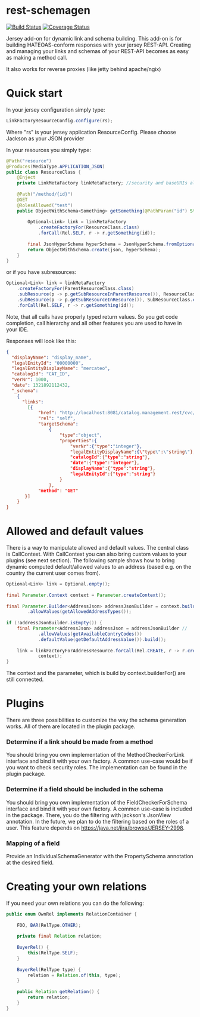 # rest-schemagen
[![Build Status](https://travis-ci.org/Mercateo/rest-schemagen.svg?branch=travis_ci)](https://travis-ci.org/Mercateo/rest-schemagen)
[![Coverage Status](https://coveralls.io/repos/Mercateo/rest-schemagen/badge.svg?branch=master&service=github)](https://coveralls.io/github/Mercateo/rest-schemagen?branch=master)


Jersey add-on for dynamic link and schema building.
This add-on is for building HATEOAS-conform responses with your jersey REST-API. Creating and managing your links and schemas of your REST-API becomes as easy as making a method call.

It also works for reverse proxies (like jetty behind apache/ngix)


# Quick start
In your jersey configuration simply type:
```java
LinkFactoryResourceConfig.configure(rs); 
```
Where "rs" is your jersey application ResourceConfig. Please choose Jackson as your JSON provider

In your resources you simply type:
```java
@Path("resource")
@Produces(MediaType.APPLICATION_JSON)
public class ResourceClass {
    @Inject
    private LinkMetaFactory linkMetaFactory; //security and baseURIs already injected
 
    @Path("/method/{id}")
    @GET
    @RolesAllowed("test")
    public ObjectWithSchema<Something> getSomething(@PathParam("id") String id) {
 
        Optional<Link> link = linkMetaFactory
            .createFactoryFor(ResourceClass.class)
            .forCall(Rel.SELF, r -> r.getSomething(id));
 
        final JsonHyperSchema hyperSchema = JsonHyperSchema.fromOptional(result);
        return ObjectWithSchema.create(json, hyperSchema);
    }
}
```
or if you have subresources:
```java
Optional<Link> link = linkMetaFactory
    .createFactoryFor(ParentResourceClass.class)
    .subResource(p -> p.getSubResourceInParentResource()), ResourceClass.class)
    .subResource(p -> p.getSubResourceInResource()), SubResourceClass.class)
    .forCall(Rel.SELF, r -> r.getSomething(id));
```
Note, that all calls have properly typed return values. So you get code completion, call hierarchy and all other features you are used to have in your IDE.

Responses will look like this:
```json
{
  "displayName": "display_name",
  "legalEnityId": "00000000",
  "legalEntityDisplayName": "mercateo",
  "catalogId": "CAT_ID",
  "verNr": 1000,
  "date": 1321892112432,
  "_schema":
    {
      "links":
        [{
            "href": "http://localhost:8081/catalog.management.rest/cvc/1",
            "rel": "self",
            "targetSchema":
                {
                    "type":"object",
                    "properties":{
                        "verNr":{"type":"integer"},
                        "legalEntityDisplayName":{\"type\":\"string\"},
                        "catalogId":{"type":"string"},
                        "date":{"type":"integer"},
                        "displayName":{"type":"string"},
                        "legalEnityId":{"type":"string"}
                    }
                },
            "method": "GET"
       }]
    }
}
```
# Allowed and default values
There is a way to manipulate allowed and default values. The central class is CallContext. With CallContext you can also bring custom values to your plugins (see next section). The following sample shows how to bring dynamic computed default/allowed values to an address (based e.g. on the country the current user comes from).

```java
Optional<Link> link = Optional.empty();
 
final Parameter.Context context = Parameter.createContext();
 
final Parameter.Builder<AddressJson> addressJsonBuilder = context.builderFor(AddressJson.class) //
        .allowValues(getAllowedAddressTypes());
 
if (!addressJsonBuilder.isEmpty()) {
    final Parameter<AddressJson> addressJson = addressJsonBuilder //
            .allowValues(getAvailableContryCodes())
            .defaultValue(getDefaultAddressValue()).build();
 
    link = linkFactoryForAddressResource.forCall(Rel.CREATE, r -> r.createAddress(addressJson.get()),
            context);
}
```
The context and the parameter, which is build by context.builderFor() are still connected.

# Plugins
There are three possibilities to customize the way the schema generation works. All of them are located in the plugin package.

### Determine if a link should be made from a method
You should bring you own implementation of the MethodCheckerForLink interface and bind it with your own factory. A common use-case would be if you want to check security roles. The implementation can be found in the plugin package.

### Determine if a field should be included in the schema
You should bring you own implementation of the FieldCheckerForSchema interface and bind it with your own factory. A common use-case is included in the package. There, you do the filtering with jackson's JsonView annotation. In the future, we plan to do the filtering based on the roles of a user. This feature depends on https://java.net/jira/browse/JERSEY-2998.

### Mapping of a field
Provide an IndividualSchemaGenerator with the PropertySchema annotation at the desired field.

# Creating your own relations
If you need your own relations you can do the following:
```java
public enum OwnRel implements RelationContainer {
 
    FOO, BAR(RelType.OTHER);
 
    private final Relation relation;
 
    BuyerRel() {
        this(RelType.SELF);
    }
 
    BuyerRel(RelType type) {
        relation = Relation.of(this, type);
    }
 
    public Relation getRelation() {
        return relation;
    }
}
```
